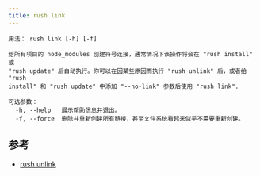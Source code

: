 ```yaml
---
title: rush link
---
```


```
用法： rush link [-h] [-f]

给所有项目的 node_modules 创建符号连接，通常情况下该操作将会在 "rush install" 或
"rush update" 后自动执行。你可以在因某些原因而执行 "rush unlink" 后，或者给 "rush
install" 和 "rush update" 中添加 "--no-link" 参数后使用 "rush link".

可选参数：
  -h, --help   展示帮助信息并退出。
  -f, --force  删除并重新创建所有链接，甚至文件系统看起来似乎不需要重新创建。
```

## 参考

- [rush unlink](../../commands/rush_unlink)
